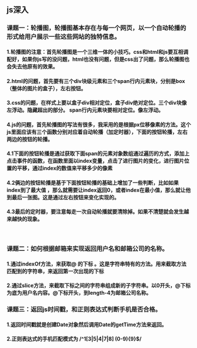 ##                                                   js深入

###     课题一：轮播图，轮播图基本存在与每一个网页，以一个自动轮播的形式给用户展示一些这些网站的独特信息。

####        1.轮播图的注意：首先轮播图是一个三维一体的小技巧。css和html和js要互相调配好，如果你js写的没问题，html也没有问题，但是css出了问题，那么轮播图也会失去他原有的效果。

####        2.html的问题，首先要有三个div块级元素和三个span行内元素块，分别是box（整体的图片的盒子），左右按钮。

####        3.css的问题，在样式上要以盒子div相对定位，盒子div绝对定位。三个div块像左浮动。隐藏超出的部分。 span行内元素块要相对定位。像左浮动。

####      4.js的问题，首先轮播图的写法有很多，我采用的是根据px位移像素的方法。这个js里面应该有三个函数分别对应着自动轮播（加定时器），下面的按钮轮播，左右两边的按钮的轮播。

####       4.1下面的按钮轮播是通过获取下面span的元素对象数组通过遍历的方式，添加上点击事件的函数，在函数里面以index变量，点击了进行图片的变化，进行图片位置的平移，通过index的数值来平移多少的像素       

####       4.2俩边的按钮轮播是基于下面按钮轮播的基础上增加了一些判断，比如如果index到了最大值  ，那么就需要让index返回0，或者index在最小值，那么就让他到最后一张图。这是通过左右按钮来变化实现的。

####       4.3最后的定时器，要注意每走一次自动轮播就要清除掉。如果不清楚就会发生越来越快的现象。

​        

###     课题二：如何根据邮箱来实现返回用户名和邮箱公司的名称。

####                  1.通过indexOf方法，来获取@ 的下标 。这是字符串特有的方法。用来截取方法匹配到的字符串，来返回第一次出现的下标

####                  2.通过slice方法，来截取下标之间的字符串组成新的子字符串。以0开头，@下标为底为用户名内容。@下标开头，到length-4为邮箱公司名称。

 

###     课题三：返回js时间戳，和正则表达式判断手机是否合格。

####                   1.返回时间戳就是创建Date对象然后调用Date的getTime方法来返回。

####                   2.正则表达式的手机匹配模式为 /^1[3|5|4|7|8] (0-9){9}$/